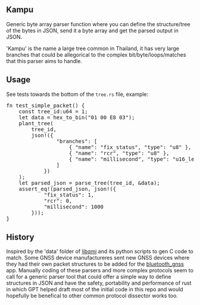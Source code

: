 Kampu
-----

Generic byte array parser function where you can define the structure/tree of the bytes in JSON, send it a byte array and get the parsed output in JSON.

'Kampu' is the name a large tree common in Thailand, it has very large branches that could be allegorical to the complex bit/byte/loops/matches that this parser aims to handle.

Usage
-----

See tests towards the bottom of the `tree.rs` file, example:
<pre>
fn test_simple_packet() {
    const tree_id:u64 = 1;
    let data = hex_to_bin("01 00 E8 03");
    plant_tree(
        tree_id,
        json!({
                "branches": [
                    { "name": "fix_status", "type": "u8" },
                    { "name": "rcr", "type": "u8" },
                    { "name": "millisecond", "type": "u16_le" }
                ]
            })
    );
    let parsed_json = parse_tree(tree_id, &data);
    assert_eq!(parsed_json, json!({
            "fix_status": 1,
            "rcr": 0,
            "millisecond": 1000
        }));
}
</pre>


History
-------

Inspired by the 'data' folder of [libqmi](https://github.com/linux-mobile-broadband/libqmi) and its python scripts to gen C code to match. Some GNSS device manufactureres sent new GNSS devices where they had their own packet structures to be added for the [bluetooth_gnss](https://github.com/ykasidit/bluetooth_gnss) app. Manually coding of these parsers and more complex protocols seem to call for a generic parser tool that could offer a simple way to define structures in JSON and have the safety, portability and performance of rust in which GPT helped draft most of the initial code in this repo and would hopefully be benefical to other common protocol dissector works too.
